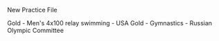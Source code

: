 New Practice File




Gold - Men's 4x100 relay swimming - USA
Gold - Gymnastics - Russian Olympic Committee 
